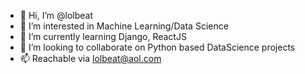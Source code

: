 - 👋 Hi, I’m @lolbeat
- 👀 I’m interested in Machine Learning/Data Science
- 🌱 I’m currently learning Django, ReactJS
- 💞️ I’m looking to collaborate on Python based DataScience projects
- 📫 Reachable via lolbeat@aol.com

<!---
lolbeat/lolbeat is a ✨ special ✨ repository because its `README.md` (this file) appears on your GitHub profile.
You can click the Preview link to take a look at your changes.
--->
